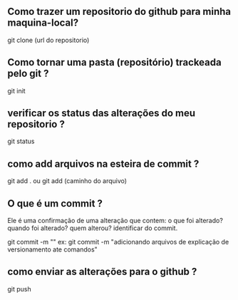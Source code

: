 ## Como trazer um repositorio do github para minha maquina-local?
git clone (url do repositorio)

## Como tornar uma pasta (repositório) trackeada pelo git ?
git init

## verificar os status das alterações do meu repositorio ?

git status 

##  como add  arquivos na esteira de commit ?
git add . 
ou git add (caminho do arquivo)

## O que é um commit ?
Ele é  uma confirmação de uma alteração que contem:
o que foi alterado?
quando foi alterado?
quem alterou?
identificar do commit.

git commit -m ""
ex: git commit -m "adicionando arquivos de explicação de versionamento ate comandos"

## como enviar as alterações  para o github ?
git push 